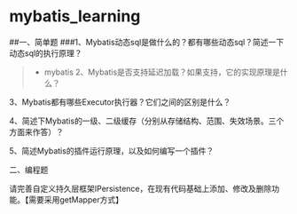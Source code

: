 # mybatis_learning
##一、简单题
###1、Mybatis动态sql是做什么的？都有哪些动态sql？简述一下动态sql的执行原理？
>- mybatis 
2、Mybatis是否支持延迟加载？如果支持，它的实现原理是什么？

3、Mybatis都有哪些Executor执行器？它们之间的区别是什么？

4、简述下Mybatis的一级、二级缓存（分别从存储结构、范围、失效场景。三个方面来作答）？

5、简述Mybatis的插件运行原理，以及如何编写一个插件？

二、编程题

请完善自定义持久层框架IPersistence，在现有代码基础上添加、修改及删除功能。【需要采用getMapper方式】
